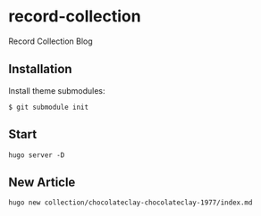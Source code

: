 # record-collection
Record Collection Blog

## Installation

Install theme submodules:

```
$ git submodule init
```

## Start

```
hugo server -D
```

## New Article

```
hugo new collection/chocolateclay-chocolateclay-1977/index.md
```
